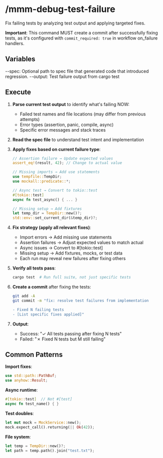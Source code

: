 # /mmm-debug-test-failure

Fix failing tests by analyzing test output and applying targeted fixes.

**Important**: This command MUST create a commit after successfully fixing tests, as it's configured with `commit_required: true` in workflow on_failure handlers.

## Variables

--spec: Optional path to spec file that generated code that introduced regression.
--output: Test failure output from cargo test

## Execute

1. **Parse current test output** to identify what's failing NOW:
   - Failed test names and file locations (may differ from previous attempts)
   - Error types (assertion, panic, compile, async)
   - Specific error messages and stack traces

2. **Read the spec file** to understand test intent and implementation

3. **Apply fixes based on current failure type**:
   ```rust
   // Assertion failure → Update expected values
   assert_eq!(result, 42); // Change to actual value
   
   // Missing imports → Add use statements  
   use tempfile::TempDir;
   use mockall::predicate::*;
   
   // Async test → Convert to tokio::test
   #[tokio::test]
   async fn test_async() { ... }
   
   // Missing setup → Add fixtures
   let temp_dir = TempDir::new()?;
   std::env::set_current_dir(&temp_dir)?;
   ```

4. **Fix strategy (apply all relevant fixes)**:
   - Import errors → Add missing use statements
   - Assertion failures → Adjust expected values to match actual
   - Async issues → Convert to #[tokio::test]
   - Missing setup → Add fixtures, mocks, or test data
   - Each run may reveal new failures after fixing others

5. **Verify all tests pass**:
   ```bash
   cargo test  # Run full suite, not just specific tests
   ```

6. **Create a commit** after fixing the tests:
   ```bash
   git add -A
   git commit -m "fix: resolve test failures from implementation

   - Fixed N failing tests
   - [List specific fixes applied]"
   ```

7. **Output**:
   - Success: "✓ All tests passing after fixing N tests"
   - Failed: "✗ Fixed N tests but M still failing"

## Common Patterns

**Import fixes**:
```rust
use std::path::PathBuf;
use anyhow::Result;
```

**Async runtime**:
```rust
#[tokio::test]  // Not #[test]
async fn test_name() { }
```

**Test doubles**:
```rust
let mut mock = MockService::new();
mock.expect_call().returning(|| Ok(42));
```

**File system**:
```rust
let temp = TempDir::new()?;
let path = temp.path().join("test.txt");
```
